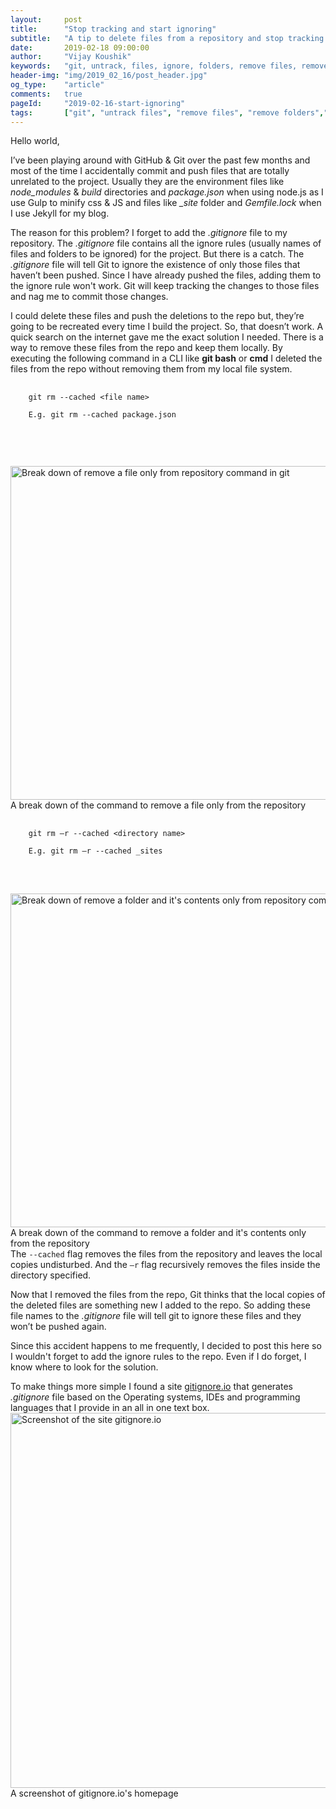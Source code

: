 ```yaml
---
layout:     post
title:      "Stop tracking and start ignoring"
subtitle:   "A tip to delete files from a repository and stop tracking them while keeping them locally"
date:       2019-02-18 09:00:00
author:     "Vijay Koushik"
keywords:   "git, untrack, files, ignore, folders, remove files, remove folders,  remove cached"
header-img: "img/2019_02_16/post_header.jpg"
og_type: 	"article"
comments:   true
pageId:     "2019-02-16-start-ignoring"
tags:       ["git", "untrack files", "remove files", "remove folders","remove cached"]
---
```


<p>Hello world,</p>
<p>I’ve been playing around with GitHub & Git over the past few months and most of the time I accidentally commit and push files that are totally unrelated to the project. Usually they are the environment files like <em>node_modules</em> & <em>build</em> directories and <em>package.json</em> when using node.js as I use Gulp to minify css & JS and files like  <em>_site</em> folder and <em>Gemfile.lock</em> when I use Jekyll for my blog. </p>
<p>The reason for this problem? I forget to add the <em>.gitignore</em> file to my repository. The <em>.gitignore</em> file contains all the ignore rules (usually names of files and folders to be ignored) for the project. But there is a catch. The <em>.gitignore</em> file will tell Git to ignore the existence of only those files that haven’t been pushed. Since I have already pushed the files, adding them to the ignore rule won't work. Git will keep tracking the changes to those files and nag me to commit those changes. </p>
<p>I could delete these files and push the deletions to the repo but, they’re going to be recreated every time I build the project. So, that doesn’t work. A quick search on the internet gave me the exact solution I needed. There is a way to remove these files from the repo and keep them locally. By executing the following command in a CLI like <strong>git bash</strong> or <strong>cmd</strong> I deleted the files from the repo without removing them from my local file system.<br/> 
 <pre>
    <code>
    git rm --cached &lt;file name&gt;<br/>
    E.g. git rm --cached package.json<br/>
    </code>
 </pre><br/>
 <img src="{{ site.baseurl }}/img/2019_02_16/rm_cached_file.jpg" alt="Break down of remove a file only from repository command in git" width="800" height="534">
 <span class="caption text-muted">A break down of the command to remove a file only from the repository</span><br/>
 <pre>
    <code>
    git rm –r --cached &lt;directory name&gt;<br/>
    E.g. git rm –r --cached _sites
    </code>
 </pre><br/>
 <img src="{{ site.baseurl }}/img/2019_02_16/rm_cached_folder.jpg" alt="Break down of remove a folder and it's contents only from repository command in git" width="800" height="534">
 <span class="caption text-muted">A break down of the command to remove a folder and it's contents only from the repository</span><br/>
The <code>--cached</code> flag removes the files from the repository and leaves the local copies undisturbed. And the <code>–r</code> flag recursively removes the files inside the directory specified.</p>
<p>Now that I removed the files from the repo, Git thinks that the local copies of the deleted files are something new I added to the repo. So adding these file names to the <em>.gitignore</em> file will tell git to ignore these files and they won’t be pushed again. </p>
<p>Since this accident happens to me frequently, I decided to post this here so I wouldn't forget to add the ignore rules to the repo. Even if I do forget, I know where to look for the solution.</p>
<p>To make things more simple I found a site <a href="https://gitignore.io">gitignore.io</a> that generates <em>.gitignore</em> file based on the Operating systems, IDEs and programming languages that I provide in an all in one text box.
    <img src="{{ site.baseurl }}/img/2019_02_16/gitignoredoti_shot.jpg" alt="Screenshot of the site gitignore.io" width="800" height="600">
<span class="caption text-muted">A screenshot of gitignore.io's homepage</span>
</p>